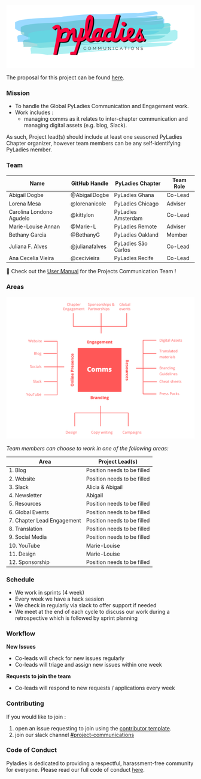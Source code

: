 
![communications banner](assets/comms_banner.png)

The proposal for this project can be found [here](https://github.com/pyladies/global-organizing/issues/42).

### Mission

- To handle the Global PyLadies Communication and Engagement work. 
- Work includes :
    - managing comms as it relates to inter-chapter communication and managing digital assets (e.g. blog, Slack). 

As such, Project lead(s) should include at least one seasoned PyLadies Chapter organizer, however team members can be any self-identifying PyLadies member.

### Team

Name | GitHub Handle | PyLadies Chapter | Team Role
-- | -- | -- | --
Abigail Dogbe | @AbigailDogbe  | PyLadies Ghana | Co-Lead
Lorena Mesa | @lorenanicole  | PyLadies Chicago | Adviser
Carolina Londono Agudelo | @kittylon | PyLadies Amsterdam | Co-Lead
Marie-Louise Annan | @Marie-L | PyLadies Remote | Adviser
Bethany Garcia | @BethanyG | PyLadies Oakland | Member
Juliana F. Alves | @julianafalves | PyLadies São Carlos | Co-Lead|
Ana Cecelia Vieira | @cecivieira | PyLadies Recife | Co-Lead|

📌 Check out the [User Manual](https://github.com/pyladies/project-communications/tree/master/user-manual-for-me) for the Projects Communication Team !

### Areas

![communications areas](assets/comms_activities.png)

_Team members can choose to work in one of the following areas:_


|Area | Project Lead(s)|
| -- | -- 
|1. Blog | Position needs to be filled |
|2. Website | Position needs to be filled |
|3. Slack | Alicia & Abigail|
|4. Newsletter | Abigail|
|5. Resources | Position needs to be filled|
|6. Global Events |Position needs to be filled|
|7. Chapter Lead Engagement |Position needs to be filled|
|8. Translation |Position needs to be filled|
|9. Social Media| Position needs to be filled|
|10. YouTube| Marie-Louise|
|11. Design| Marie-Louise|
|12. Sponsorship|Position needs to be filled|




### Schedule

- We work in sprints (4 week) 
- Every week we have a hack session 
- We check in regularly via slack to offer support if needed
- We meet at the end of each cycle to discuss our work during a retrospective which is followed by sprint planning

### Workflow

**New Issues**

- Co-leads will check for new issues regularly
- Co-leads will triage and assign new issues within one week

**Requests to join the team**

- Co-leads will respond to new requests / applications every week


### Contributing

If you would like to join : 

1. open an issue requesting to join using the [contributor template](https://github.com/pyladies/project-communications/issues/new/choose).
1. join our slack channel [#project-communications](https://pyladies.slack.com/archives/CQMFU03T4)

### Code of Conduct

Pyladies is dedicated to providing a respectful, harassment-free community for everyone. Please read our full code of conduct [here](https://github.com/pyladies/project-communications/tree/master/code_of_conduct).
